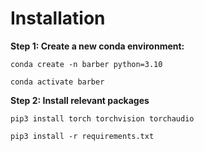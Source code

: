 # Installation

**Step 1: Create a new conda environment:**

```
conda create -n barber python=3.10

conda activate barber
```

**Step 2: Install relevant packages**

```
pip3 install torch torchvision torchaudio

pip3 install -r requirements.txt
```
